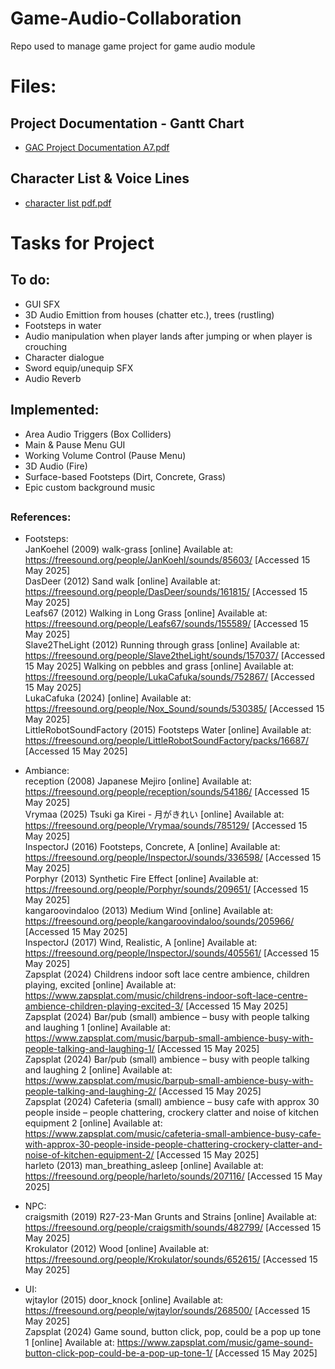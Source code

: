 # Game-Audio-Collaboration
Repo used to manage game project for game audio module

# Files:

## Project Documentation - Gantt Chart
- [GAC Project Documentation A7.pdf](https://github.com/user-attachments/files/19269809/GAC.Project.Documentation.A7.pdf)

## Character List & Voice Lines
- [character list pdf.pdf](https://github.com/user-attachments/files/19269810/character.list.pdf.pdf)

# Tasks for Project

## To do:  
  - GUI SFX
  - 3D Audio Emittion from houses (chatter etc.), trees (rustling)
  - Footsteps in water
  - Audio manipulation when player lands after jumping or when player is crouching
  - Character dialogue
  - Sword equip/unequip SFX
  - Audio Reverb

## Implemented:  
  - Area Audio Triggers (Box Colliders)
  - Main & Pause Menu GUI
  - Working Volume Control (Pause Menu)
  - 3D Audio (Fire)
  - Surface-based Footsteps (Dirt, Concrete, Grass)
  - Epic custom background music 



##
### References:
- Footsteps:  
JanKoehel (2009) walk-grass [online] Available at: https://freesound.org/people/JanKoehl/sounds/85603/ [Accessed 15 May 2025]  
DasDeer (2012) Sand walk [online] Available at: https://freesound.org/people/DasDeer/sounds/161815/ [Accessed 15 May 2025]  
Leafs67 (2012) Walking in Long Grass [online] Available at: https://freesound.org/people/Leafs67/sounds/155589/ [Accessed 15 May 2025]  
Slave2TheLight (2012) Running through grass [online] Available at: https://freesound.org/people/Slave2theLight/sounds/157037/ [Accessed 15 May 2025]
Walking on pebbles and grass [online] Available at: https://freesound.org/people/LukaCafuka/sounds/752867/ [Accessed 15 May 2025]  
LukaCafuka (2024) [online] Available at: https://freesound.org/people/Nox_Sound/sounds/530385/ [Accessed 15 May 2025]  
LittleRobotSoundFactory (2015) Footsteps Water [online] Available at: https://freesound.org/people/LittleRobotSoundFactory/packs/16687/ [Accessed 15 May 2025]  

- Ambiance:  
reception (2008) Japanese Mejiro [online] Available at: https://freesound.org/people/reception/sounds/54186/ [Accessed 15 May 2025]  
Vrymaa (2025) Tsuki ga Kirei - 月がきれい [online] Available at: https://freesound.org/people/Vrymaa/sounds/785129/ [Accessed 15 May 2025]  
InspectorJ (2016) Footsteps, Concrete, A [online] Available at: https://freesound.org/people/InspectorJ/sounds/336598/ [Accessed 15 May 2025]  
Porphyr (2013) Synthetic Fire Effect [online] Available at: https://freesound.org/people/Porphyr/sounds/209651/ [Accessed 15 May 2025]  
kangaroovindaloo (2013) Medium Wind [online] Available at: https://freesound.org/people/kangaroovindaloo/sounds/205966/ [Accessed 15 May 2025]  
InspectorJ (2017) Wind, Realistic, A [online] Available at: https://freesound.org/people/InspectorJ/sounds/405561/ [Accessed 15 May 2025]  
Zapsplat (2024) Childrens indoor soft lace centre ambience, children playing, excited [online] Available at: https://www.zapsplat.com/music/childrens-indoor-soft-lace-centre-ambience-children-playing-excited-3/ [Accessed 15 May 2025]  
Zapsplat (2024) Bar/pub (small) ambience – busy with people talking and laughing 1 [online] Available at: https://www.zapsplat.com/music/barpub-small-ambience-busy-with-people-talking-and-laughing-1/ [Accessed 15 May 2025]  
Zapsplat (2024) Bar/pub (small) ambience – busy with people talking and laughing 2 [online] Available at: https://www.zapsplat.com/music/barpub-small-ambience-busy-with-people-talking-and-laughing-2/ [Accessed 15 May 2025]  
Zapsplat (2024) Cafeteria (small) ambience – busy cafe with approx 30 people inside – people chattering, crockery clatter and noise of kitchen equipment 2 [online] Available at: https://www.zapsplat.com/music/cafeteria-small-ambience-busy-cafe-with-approx-30-people-inside-people-chattering-crockery-clatter-and-noise-of-kitchen-equipment-2/ [Accessed 15 May 2025]  
harleto (2013) man_breathing_asleep [online] Available at: https://freesound.org/people/harleto/sounds/207116/ [Accessed 15 May 2025]  

- NPC:  
craigsmith (2019) R27-23-Man Grunts and Strains [online] Available at: https://freesound.org/people/craigsmith/sounds/482799/ [Accessed 15 May 2025]  
Krokulator (2012) Wood [online] Available at: https://freesound.org/people/Krokulator/sounds/652615/ [Accessed 15 May 2025]  

- UI:  
wjtaylor (2015) door_knock [online] Available at: https://freesound.org/people/wjtaylor/sounds/268500/ [Accessed 15 May 2025]  
Zapsplat (2024) Game sound, button click, pop, could be a pop up tone 1 [online] Available at: https://www.zapsplat.com/music/game-sound-button-click-pop-could-be-a-pop-up-tone-1/ [Accessed 15 May 2025]  
